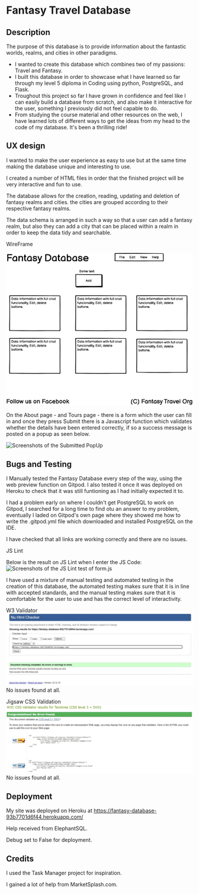 # Fantasy Travel Database
## Description
The purpose of this database is to provide information about the fantastic worlds, realms, and cities in other paradigms.
- I wanted to create this database which combines two of my passions: Travel and Fantasy.
- I built this database in order to showcase what I have learned so far through my level 5 diploma in Coding using python, PostgreSQL, and Flask.
- Troughout this project so far I have grown in confidence and feel like I can easily build a database from scratch, and also make it interactive for the user, something  I previously did not feel capable to do.
- From studying the course material and other resources on the web, I have learned lots of different ways to get the ideas from my head to the code of my database. It's been a thrilling ride!
 
## UX design

I wanted to make the user experience as easy to use but at the same time making the database unique and interesting to use. 

I created a number of HTML files in order that the finished project will be very interactive and fun to use.

The database allows for the creation, reading, updating and deletion of fantasy realms and cities. the cities are grouped according to their respective fantasy realms.

The data schema is arranged in such a way so that a user can add a fantasy realm, but also they can add a city that can be placed within a realm in order to keep the data tidy and searchable.

WireFrame

![Screenshots of the Wireframe](images/wireFrame.png "WireFrame")

On the About page - and Tours page - there is a form which the user can fill in and once they press Submit there is a Javascript function which validates whether the details have been entered correctly, if so a success message is posted on a popup as seen below.

![Screenshots of the Submitted PopUp](images/popup.png "Submitted PopUp")



## Bugs and Testing

I Manually tested the Fantasy Database every step of the way, using the web preview function on Gitpod. I also tested it once it was deployed on Heroku to check that it was still funtioning as I had initially expected it to.

I had a problem early on where I couldn't get PostgreSQL to work on Gitpod, I searched for a long time to find otu an answer to my problem, eventually I laded on Gitpod's own page where they showed me how to write the .gitpod.yml file which downloaded and installed PostgreSQL on the IDE.

I have checked that all links are working correctly and there are no issues.

JS Lint

Below is the result on JS Lint when I enter the JS Code:
![Screenshots of the JS Lint test of form.js](images/formJsLint.png "JS Lint - form.js")


I have used a mixture of manual testing and automated testing in the creation of this database, the automated testing makes sure that it is in line with accepted standards, and the manual testing makes sure that it is comfortable for the user to use and has the correct level of interactivity.

W3 Validator
![Screenshots of the W3 test of HTML](images/W3HtmlValidation.jpg "W3 Validation HTML")
No issues found at all.

Jigsaw CSS Validation
![Screenshots of the Jigsaw test of CSS](images/jigsawValidation.jpg "Jigsaw Validation CSS")
No issues found at all.

## Deployment
My site was deployed on Heroku at https://fantasy-database-93b7701d6f44.herokuapp.com/

Help received from ElephantSQL.

Debug set to False for deployment.


## Credits
I used the Task Manager project for inspiration.

I gained a lot of help from MarketSplash.com.